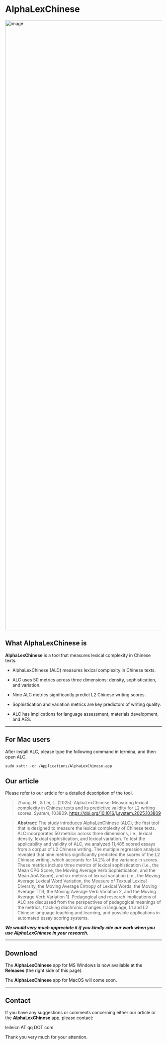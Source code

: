 # AlphaLexChinese

<img width="3834" height="1962" alt="image" src="https://github.com/user-attachments/assets/371b3dec-1d09-4358-9674-75d321af4b71" />


## What AlphaLexChinese is

**AlphaLexChinese** is a tool that measures lexical complexity in Chinese texts.

- AlphaLexChinese (ALC) measures lexical complexity in Chinese texts.

- ALC uses 50 metrics across three dimensions: density, sophistication, and variation.

- Nine ALC metrics significantly predict L2 Chinese writing scores.

- Sophistication and variation metrics are key predictors of writing quality.

- ALC has implications for language assessment, materials development, and AES.

***

## For Mac users

After install ALC, please type the following command in termina, and then open ALC. 

`sudo xattr -cr /Applications/AlphaLexChinese.app`


## Our article

Please refer to our article for a detailed description of the tool. 

> Zhang, H., & Lei, L. (2025). AlphaLexChinese: Measuring lexical complexity in Chinese texts and its predictive validity for L2 writing scores. *System*, 103809. https://doi.org/10.1016/j.system.2025.103809


> **Abstract**: The study introduces AlphaLexChinese (ALC), the first tool that is designed to measure the lexical complexity of Chinese texts. ALC incorporates 50 metrics across three dimensions, i.e., lexical density, lexical sophistication, and lexical variation. To test the applicability and validity of ALC, we analyzed 11,485 scored essays from a corpus of L2 Chinese writing. The multiple regression analysis revealed that nine metrics significantly predicted the scores of the L2 Chinese writing, which accounts for 14.2% of the variance in scores. These metrics include three metrics of lexical sophistication (i.e., the Mean CPG Score, the Moving Average Verb Sophistication, and the Mean AoA Score), and six metrics of lexical variation (i.e., the Moving Average Lexical Word Variation, the Measure of Textual Lexical Diversity, the Moving Average Entropy of Lexical Words, the Moving Average TTR, the Moving Average Verb Variation 2, and the Moving Average Verb Variation 1). Pedagogical and research implications of ALC are discussed from the perspectives of pedagogical meanings of the metrics, tracking diachronic changes in language, L1 and L2 Chinese language teaching and learning, and possible applications in automated essay scoring systems.


***We would very much appreciate it if you kindly cite our work when you use **AlphaLexChinese** in your research.***

***

## Download

The **AlphaLexChinese** app for MS Windows is now available at the **Releases** (the right side of this page). 

The **AlphaLexChinese** app for MacOS will come soon. 

***

## Contact

If you have any suggestions or comments concerning either our article or the **AlphaLexChinese** app, please contact: 

leileicn AT qq DOT com. 

Thank you very much for your attention. 
